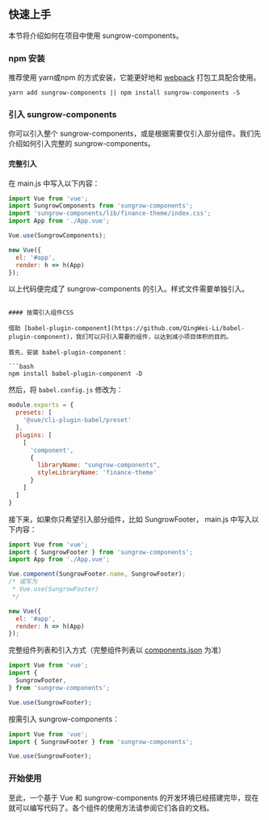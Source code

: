 ## 快速上手

本节将介绍如何在项目中使用 sungrow-components。

### npm 安装

推荐使用 yarn或npm 的方式安装，它能更好地和 [webpack](https://webpack.js.org/) 打包工具配合使用。

```shell
yarn add sungrow-components || npm install sungrow-components -S
```

### 引入 sungrow-components

你可以引入整个 sungrow-components，或是根据需要仅引入部分组件。我们先介绍如何引入完整的 sungrow-components。

#### 完整引入

在 main.js 中写入以下内容：

```javascript
import Vue from 'vue';
import SungrowComponents from 'sungrow-components';
import 'sungrow-components/lib/finance-theme/index.css';
import App from './App.vue';

Vue.use(SungrowComponents);

new Vue({
  el: '#app',
  render: h => h(App)
});
```

以上代码便完成了 sungrow-components 的引入。样式文件需要单独引入。

```

#### 按需引入组件CSS

借助 [babel-plugin-component](https://github.com/QingWei-Li/babel-plugin-component)，我们可以只引入需要的组件，以达到减小项目体积的目的。

首先，安装 babel-plugin-component：

```bash
npm install babel-plugin-component -D
```

然后，将 `babel.config.js` 修改为：

```javascript
module.exports = {
  presets: [
    '@vue/cli-plugin-babel/preset'
  ],
  plugins: [
    [
      'component',
      {
        libraryName: "sungrow-components",
        styleLibraryName: 'finance-theme'
      }
    ]
  ]
}
```

接下来，如果你只希望引入部分组件，比如 SungrowFooter， main.js 中写入以下内容：

```javascript
import Vue from 'vue';
import { SungrowFooter } from 'sungrow-components';
import App from './App.vue';

Vue.component(SungrowFooter.name, SungrowFooter);
/* 或写为
 * Vue.use(SungrowFooter)
 */

new Vue({
  el: '#app',
  render: h => h(App)
});
```

完整组件列表和引入方式（完整组件列表以 [components.json](http://tfs2018-web.winning.com.cn:8080/tfs/WINNING-6.0/W.in-MVP/_git/winning-webcomponents-finance-common?path=%2Fcomponents.json&version=GBdevelop) 为准）

```javascript
import Vue from 'vue';
import {
  SungrowFooter,
} from 'sungrow-components';

Vue.use(SungrowFooter);
```



按需引入 sungrow-components：

```js
import Vue from 'vue';
import { SungrowFooter } from 'sungrow-components';

Vue.use(SungrowFooter);
```

### 开始使用

至此，一个基于 Vue 和 sungrow-components 的开发环境已经搭建完毕，现在就可以编写代码了。各个组件的使用方法请参阅它们各自的文档。
